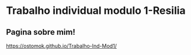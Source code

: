 # Trabalho individual modulo 1-Resilia
## Pagina sobre mim!
https://ostomok.github.io/Trabalho-Ind-Mod1/

